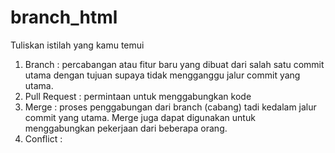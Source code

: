 # branch_html
Tuliskan istilah yang kamu temui
1.	Branch		: percabangan atau fitur baru  yang dibuat dari salah satu commit utama dengan tujuan supaya tidak mengganggu jalur commit yang utama.
2.	Pull Request	: permintaan untuk menggabungkan kode
3.	Merge		: proses penggabungan dari branch (cabang) tadi kedalam jalur commit yang utama. Merge juga dapat digunakan untuk menggabungkan pekerjaan dari beberapa orang.
4.	Conflict		: 
